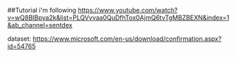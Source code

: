 ##Tutorial i'm following
https://www.youtube.com/watch?v=wQ8BIBpya2k&list=PLQVvvaa0QuDfhTox0AjmQ6tvTgMBZBEXN&index=1&ab_channel=sentdex

dataset:
https://www.microsoft.com/en-us/download/confirmation.aspx?id=54765